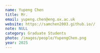 ```yaml
---
name: Yupeng Chen
title: Mr.
email: yupeng.chen@eng.ox.ac.uk
website: https://samchen2003.github.io//
note: NULL
category: Graduate Students
photo: /images/people/YupengChen.png
year: 2025
---
```

